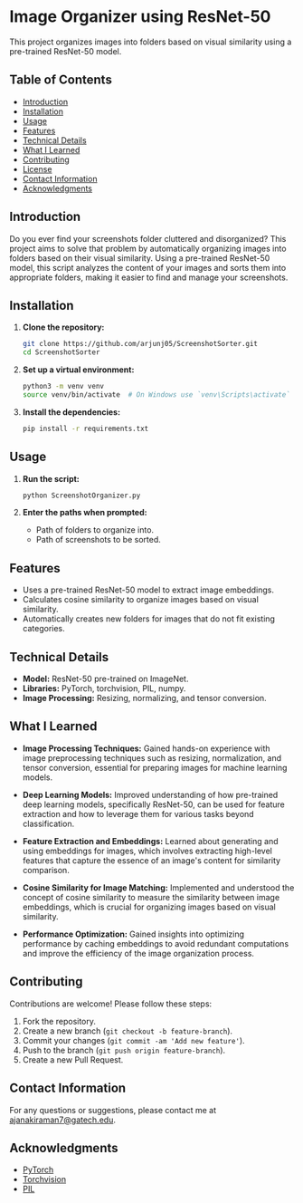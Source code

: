 # Image Organizer using ResNet-50

This project organizes images into folders based on visual similarity using a pre-trained ResNet-50 model.

## Table of Contents
- [Introduction](#introduction)
- [Installation](#installation)
- [Usage](#usage)
- [Features](#features)
- [Technical Details](#technical-details)
- [What I Learned](#what-i-learned)
- [Contributing](#contributing)
- [License](#license)
- [Contact Information](#contact-information)
- [Acknowledgments](#acknowledgments)


## Introduction

Do you ever find your screenshots folder cluttered and disorganized? This project aims to solve that problem by automatically organizing images into folders based on their visual similarity. Using a pre-trained ResNet-50 model, this script analyzes the content of your images and sorts them into appropriate folders, making it easier to find and manage your screenshots.

## Installation

1. **Clone the repository:**
    ```bash
    git clone https://github.com/arjunj05/ScreenshotSorter.git
    cd ScreenshotSorter
    ```

2. **Set up a virtual environment:**
    ```bash
    python3 -m venv venv
    source venv/bin/activate  # On Windows use `venv\Scripts\activate`
    ```

3. **Install the dependencies:**
    ```bash
    pip install -r requirements.txt
    ```

## Usage

1. **Run the script:**
    ```bash
    python ScreenshotOrganizer.py
    ```

2. **Enter the paths when prompted:**
    - Path of folders to organize into.
    - Path of screenshots to be sorted.

## Features

- Uses a pre-trained ResNet-50 model to extract image embeddings.
- Calculates cosine similarity to organize images based on visual similarity.
- Automatically creates new folders for images that do not fit existing categories.

## Technical Details

- **Model:** ResNet-50 pre-trained on ImageNet.
- **Libraries:** PyTorch, torchvision, PIL, numpy.
- **Image Processing:** Resizing, normalizing, and tensor conversion.

## What I Learned

- **Image Processing Techniques:** Gained hands-on experience with image preprocessing techniques such as resizing, normalization, and tensor conversion, essential for preparing images for machine learning models.

- **Deep Learning Models:** Improved understanding of how pre-trained deep learning models, specifically ResNet-50, can be used for feature extraction and how to leverage them for various tasks beyond classification.

- **Feature Extraction and Embeddings:** Learned about generating and using embeddings for images, which involves extracting high-level features that capture the essence of an image's content for similarity comparison.

- **Cosine Similarity for Image Matching:** Implemented and understood the concept of cosine similarity to measure the similarity between image embeddings, which is crucial for organizing images based on visual similarity.

- **Performance Optimization:** Gained insights into optimizing performance by caching embeddings to avoid redundant computations and improve the efficiency of the image organization process.


## Contributing

Contributions are welcome! Please follow these steps:
1. Fork the repository.
2. Create a new branch (`git checkout -b feature-branch`).
3. Commit your changes (`git commit -am 'Add new feature'`).
4. Push to the branch (`git push origin feature-branch`).
5. Create a new Pull Request.


## Contact Information

For any questions or suggestions, please contact me at [ajanakiraman7@gatech.edu](mailto:ajanakiraman7@gatech.edu).

## Acknowledgments

- [PyTorch](https://pytorch.org/)
- [Torchvision](https://pytorch.org/vision/)
- [PIL](https://pillow.readthedocs.io/)
